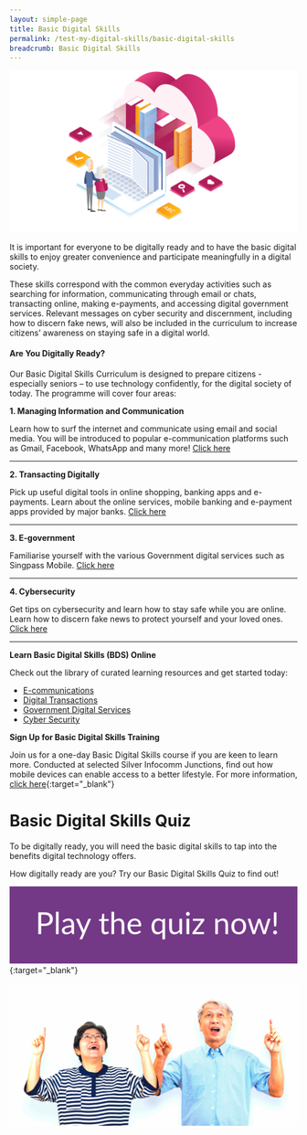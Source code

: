 ```yaml
---
layout: simple-page
title: Basic Digital Skills
permalink: /test-my-digital-skills/basic-digital-skills
breadcrumb: Basic Digital Skills
---
```

![graphic](/images/bds/bds-graphic-2.png)

It is important for everyone to be digitally ready and to have the basic digital skills to enjoy greater convenience and participate meaningfully in a digital society.<br>

These skills correspond with the common everyday activities such as searching for information, communicating through email or chats, transacting online, making e-payments, and accessing digital government services. Relevant messages on cyber security and discernment, including how to discern fake news, will also be included in the curriculum to increase citizens’ awareness on staying safe in a digital world.<br>

#### **Are You Digitally Ready?**<br>

Our Basic Digital Skills Curriculum is designed to prepare citizens - especially seniors – to use technology confidently, for the digital society of today. The programme will cover four areas:<br>


**1. Managing Information and Communication**<br>

Learn how to surf the internet and communicate using email and social media. You will be introduced to popular e-communication platforms such as Gmail, Facebook, WhatsApp and many more! [Click here](/learn-digital-skills/learn-online/e-communications-bds/)<br>

---

**2. Transacting Digitally**<br>

Pick up useful digital tools in online shopping, banking apps and e-payments. Learn about the online services, mobile banking and e-payment apps provided by major banks. [Click here](/learn-digital-skills/learn-online/digital-transactions-bds/)<br>

---

**3. E-government**<br>

Familiarise yourself with the various Government digital services such as Singpass Mobile. [Click here](/learn-digital-skills/learn-online/government-digital-services-bds/)<br>

---

**4. Cybersecurity**<br>

Get tips on cybersecurity and learn how to stay safe while you are online. Learn how to discern fake news to protect yourself and your loved ones. [Click here](/learn-digital-skills/learn-online/cyber-security-bds/)<br>

---

**Learn Basic Digital Skills (BDS) Online**<br>

Check out the library of curated learning resources and get started today:<br>

* [E-communications](/learn-digital-skills/learn-online/e-communications-bds/)<br> 
* [Digital Transactions](/learn-digital-skills/learn-online/digital-transactions-bds/)<br>
* [Government Digital Services](/learn-digital-skills/learn-online/government-digital-services-bds/)<br>
* [Cyber Security](/learn-digital-skills/learn-online/cyber-security-bds/)<br>


**Sign Up for Basic Digital Skills Training**<br>

Join us for a one-day Basic Digital Skills course if you are keen to learn more. Conducted at selected Silver Infocomm Junctions, find out how mobile devices can enable access to a better lifestyle. For more information, [click here](https://rsvp.org.sg/cyberguide/){:target="_blank"}<br>

# Basic Digital Skills Quiz<br>

To be digitally ready, you will need the basic digital skills to tap into the benefits digital technology offers.<br>

How digitally ready are you? Try our Basic Digital Skills Quiz to find out!<br>

[<img src="/images/bds/bds-quiz-button.jpeg">](https://confirmation.gevme.com/BDS_Quiz/landing/){:target="_blank"}
   
![bds-couple](/images/bds/bds-couple.jpg)

